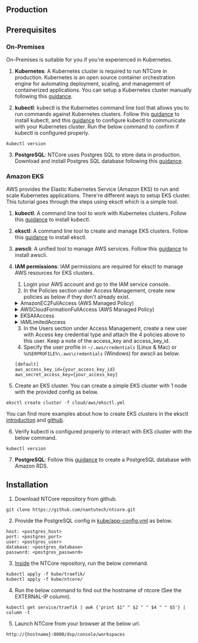 ## <b>Production</b> <!-- {docsify-ignore} -->

## Prerequisites
### On-Premises
On-Premises is suitable for you if you're experienced in Kubernetes.
1. **Kubernetes**: A Kubernetes cluster is required to run NTCore in production. Kubernetes is an open source container orchestration engine for automating deployment, scaling, and management of containerized applications. You can setup a Kubernetes cluster manually following this [guidance](https://kubernetes.io/docs/setup/production-environment/).

2. **kubectl**: kubectl is the Kubernetes command line tool that allows you to run commands against Kubernetes clusters. Follow this [guidance](https://kubernetes.io/docs/tasks/tools/) to install kubectl, and this [guidance](https://kubernetes.io/docs/tasks/access-application-cluster/configure-access-multiple-clusters/) to configure kubectl to communicate with your Kubernetes cluster. Run the below command to confirm if kubectl is configured properly.
```
kubectl version
```

3. **PostgreSQL**: NTCore uses Postgres SQL to store data in production. Download and install Postgres SQL database following this [guidance](https://www.postgresql.org/download/).

### Amazon EKS
AWS provides the Elastic Kubernetes Service (Amazon EKS) to run and scale Kubernetes applications. There're different ways to setup EKS cluster. This tutorial goes through the steps using eksctl which is a simple tool.
1. **kubectl**: A command line tool to work with Kubernetes clusters. Follow this [guidance](https://docs.aws.amazon.com/eks/latest/userguide/install-kubectl.html) to install kubectl.
2. **eksctl**: A command line tool to create and manage EKS clusters. Follow this [guidance](https://docs.aws.amazon.com/eks/latest/userguide/eksctl.html) to install eksctl.
3. **awscli**: A unified tool to manage AWS services. Follow this [guidance](https://docs.aws.amazon.com/cli/latest/userguide/cli-chap-install.html) to install awscli.
4. **IAM permissions**: IAM permissions are required for eksctl to manage AWS resources for EKS clusters. 
    1. Login your AWS account and go to the IAM service console.
    2. In the Policies section under Access Management, create new policies as below if they don't already exist.

    <details>
    <summary>AmazonEC2FullAccess (AWS Managed Policy)</summary>
    <p>

    ```
    {
        "Version": "2012-10-17",
        "Statement": [
            {
                "Action": "ec2:*",
                "Effect": "Allow",
                "Resource": "*"
            },
            {
                "Effect": "Allow",
                "Action": "elasticloadbalancing:*",
                "Resource": "*"
            },
            {
                "Effect": "Allow",
                "Action": "cloudwatch:*",
                "Resource": "*"
            },
            {
                "Effect": "Allow",
                "Action": "autoscaling:*",
                "Resource": "*"
            },
            {
                "Effect": "Allow",
                "Action": "iam:CreateServiceLinkedRole",
                "Resource": "*",
                "Condition": {
                    "StringEquals": {
                        "iam:AWSServiceName": [
                            "autoscaling.amazonaws.com",
                            "ec2scheduled.amazonaws.com",
                            "elasticloadbalancing.amazonaws.com",
                            "spot.amazonaws.com",
                            "spotfleet.amazonaws.com",
                            "transitgateway.amazonaws.com"
                        ]
                    }
                }
            }
        ]
    }
    ```

    </p>
    </details>

    <details>
    <summary>AWSCloudFormationFullAccess (AWS Managed Policy)</summary>
    <p>

    ```
    {
        "Version": "2012-10-17",
        "Statement": [
            {
                "Effect": "Allow",
                "Action": [
                    "cloudformation:*"
                ],
                "Resource": "*"
            }
        ]
    }
    ```

    </p>
    </details>

    <details>
    <summary>EKSAllAccess</summary>
    <p>

    ```
    {
        "Version": "2012-10-17",
        "Statement": [
            {
                "Effect": "Allow",
                "Action": "eks:*",
                "Resource": "*"
            },
            {
                "Action": [
                    "ssm:GetParameter",
                    "ssm:GetParameters"
                ],
                "Resource": "*",
                "Effect": "Allow"
            },
            {
                "Action": [
                    "kms:CreateGrant",
                    "kms:DescribeKey"
                ],
                "Resource": "*",
                "Effect": "Allow"
            }
        ]
    }
    ```

    </p>
    </details>

    <details>
    <summary>IAMLimitedAccess</summary>
    <p>

    ```
    {
        "Version": "2012-10-17",
        "Statement": [
            {
                "Effect": "Allow",
                "Action": [
                    "iam:CreateInstanceProfile",
                    "iam:DeleteInstanceProfile",
                    "iam:GetInstanceProfile",
                    "iam:RemoveRoleFromInstanceProfile",
                    "iam:GetRole",
                    "iam:CreateRole",
                    "iam:DeleteRole",
                    "iam:AttachRolePolicy",
                    "iam:PutRolePolicy",
                    "iam:ListInstanceProfiles",
                    "iam:AddRoleToInstanceProfile",
                    "iam:ListInstanceProfilesForRole",
                    "iam:PassRole",
                    "iam:DetachRolePolicy",
                    "iam:DeleteRolePolicy",
                    "iam:GetRolePolicy",
                    "iam:GetOpenIDConnectProvider",
                    "iam:CreateOpenIDConnectProvider",
                    "iam:DeleteOpenIDConnectProvider",
                    "iam:TagOpenIDConnectProvider",
                    "iam:ListAttachedRolePolicies",
                    "iam:TagRole"
                ],
                "Resource": "*"
            },
            {
                "Effect": "Allow",
                "Action": [
                    "iam:GetRole"
                ],
                "Resource": "*"
            },
            {
                "Effect": "Allow",
                "Action": [
                    "iam:CreateServiceLinkedRole"
                ],
                "Resource": "*",
                "Condition": {
                    "StringEquals": {
                        "iam:AWSServiceName": [
                            "eks.amazonaws.com",
                            "eks-nodegroup.amazonaws.com",
                            "eks-fargate.amazonaws.com"
                        ]
                    }
                }
            }
        ]
    }
    ```

    </p>
    </details>

    3. In the Users section under Access Management, create a new user with Access key credential type and attach the 4 policies above to this user. Keep a note of the access_key and access_key_id.
    4. Specify the user profile in `~/.aws/credentials` (Linux & Mac) or `%USERPROFILE%\.aws\credentials` (Windows) for awscli as below.
    ```
    [default]
    aws_access_key_id={your_access_key_id}
    aws_secret_access_key={your_access_key}
    ```

5. Create an EKS cluster. You can create a simple EKS cluster with 1 node with the provided config as below.
```
eksctl create cluster -f cloud/aws/eksctl.yml
```
You can find more examples about how to create EKS clusters in the eksctl [introduction](https://eksctl.io/introduction/) and [github](https://eksctl.io/introduction/).

6. Verify kubectl is configured properly to interact with EKS cluster with the below command.
```
kubectl version
```
7. **PostgreSQL**: Follow this [guidance](https://aws.amazon.com/getting-started/hands-on/create-connect-postgresql-db/) to create a PostgreSQL database with Amazon RDS.

## Installation
1. Download NTCore repository from github.
```
git clone https://github.com/nantutech/ntcore.git
```
2. Provide the PostgreSQL config in <ins>kube/app-config.yml</ins> as below.
```
host: <postgres_host>
port: <postgres_port>
user: <postgres_user>
database: <postgres_database>
password: <postgres_password>
```

3. <ins>Inside</ins> the NTCore repository, run the below command.
```
kubectl apply -f kube/traefik/
kubectl apply -f kube/ntcore/
```
4. Run the below command to find out the hostname of ntcore (See the EXTERNAL-IP column).
```
kubectl get service/traefik | awk {'print $1" " $2 " " $4 " " $5'} | column -t
``` 

5. Launch NTCore from your browser at the below url.
```
http://{hostname}:8000/dsp/console/workspaces
```